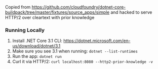Copied from
https://github.com/cloudfoundry/dotnet-core-buildpack/tree/master/fixtures/source_apps/simple
and hacked to serve HTTP/2 over cleartext with prior knowledge

### Running Locally

1. Install .NET Core 3.1 CLI: https://dotnet.microsoft.com/en-us/download/dotnet/3.1
2. Make sure you see 3.1 when running: `dotnet --list-runtimes`
3. Run the app: `dotnet run`
4. Curl it via HTTP/2: `curl localhost:8080 --http2-prior-knowledge -v`
